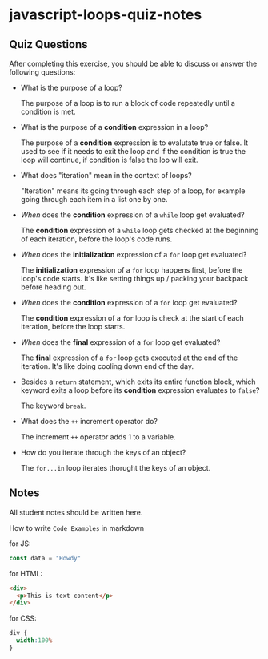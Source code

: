 # javascript-loops-quiz-notes

## Quiz Questions

After completing this exercise, you should be able to discuss or answer the following questions:

- What is the purpose of a loop?

    The purpose of a loop is to run a block of code repeatedly until a condition is met.


- What is the purpose of a **condition** expression in a loop?

    The purpose of a **condition** expression is to evalutate
    true or false. It used to see if it needs to exit the loop
    and if the condition is true the loop will continue,
    if condition is false the loo will exit.

- What does "iteration" mean in the context of loops?

    "Iteration" means its going through each step of a loop, for example going through each item in a list one by one.

- _When_ does the **condition** expression of a `while` loop get evaluated?

    The **condition** expression of a `while` loop gets checked at the beginning of each iteration, before the loop's code runs.

- _When_ does the **initialization** expression of a `for` loop get evaluated?

    The **initialization** expression of a `for` loop happens first, before the loop's code starts. It's like setting things up / packing your backpack before heading out.

- _When_ does the **condition** expression of a `for` loop get evaluated?

    The **condition** expression of a `for` loop is check at the start of each iteration, before the loop starts.

- _When_ does the **final** expression of a `for` loop get evaluated?

    The **final** expression of a `for` loop gets executed at the end of the iteration. It's like doing cooling down end of the day.

- Besides a `return` statement, which exits its entire function block, which keyword exits a loop before its **condition** expression evaluates to `false`?

    The keyword `break`.

- What does the `++` increment operator do?

    The increment `++` operator adds 1 to a variable.

- How do you iterate through the keys of an object?

    The `for...in` loop iterates thorught the keys of an object.


## Notes

All student notes should be written here.


How to write `Code Examples` in markdown

for JS:
```javascript
const data = "Howdy"
```

for HTML:
```html
<div>
  <p>This is text content</p>
</div>
```

for CSS:
```css
div {
  width:100%
}
```

